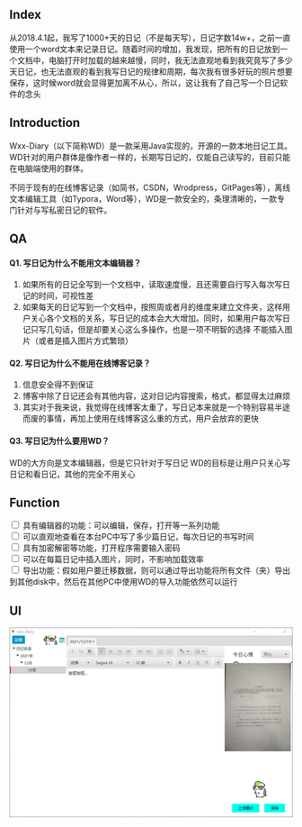 ## Index

从2018.4.1起，我写了1000+天的日记（不是每天写），日记字数14w+，之前一直使用一个word文本来记录日记。随着时间的增加，我发现，把所有的日记放到一个文档中，电脑打开时加载的越来越慢，同时，我无法直观地看到我究竟写了多少天日记，也无法直观的看到我写日记的规律和周期，每次我有很多好玩的照片想要保存，这时候word就会显得更加离不从心，所以，这让我有了自己写一个日记软件的念头

## Introduction
Wxx-Diary（以下简称WD）是一款采用Java实现的，开源的一款本地日记工具。WD针对的用户群体是像作者一样的，长期写日记的，仅能自己读写的，目前只能在电脑端使用的群体。

不同于现有的在线博客记录（如简书，CSDN，Wrodpress，GitPages等），离线文本编辑工具（如Typora，Word等），WD是一款安全的，条理清晰的，一款专门针对与写私密日记的软件。

## QA

#### Q1. 写日记为什么不能用文本编辑器？
1. 如果所有的日记全写到一个文档中，读取速度慢，且还需要自行写入每次写日记的时间，可视性差
2. 如果每天的日记写到一个文档中，按照周或者月的维度来建立文件夹，这样用户关心各个文档的关系，写日记的成本会大大增加。同时，如果用户每次写日记只写几句话，但是却要关心这么多操作，也是一项不明智的选择
不能插入图片（或者是插入图片方式繁琐）
#### Q2. 写日记为什么不能用在线博客记录？
1. 信息安全得不到保证
2. 博客中除了日记还会有其他内容，这对日记内容搜索，格式，都显得太过麻烦
3. 其实对于我来说，我觉得在线博客太重了，写日记本来就是一个特别容易半途而废的事情，再加上使用在线博客这么重的方式，用户会放弃的更快
#### Q3. 写日记为什么要用WD？
WD的大方向是文本编辑器，但是它只针对于写日记
WD的目标是让用户只关心写日记和看日记，其他的完全不用关心


## Function

<label>
<input type="checkbox"/> 
具有编辑器的功能：可以编辑，保存，打开等一系列功能<br/>
<input type="checkbox"/>
可以直观地查看在本台PC中写了多少篇日记，每次日记的书写时间<br/>
<input type="checkbox"/>
具有加密解密等功能，打开程序需要输入密码<br/>
<input type="checkbox"/>
可以在每篇日记中插入图片，同时，不影响加载效率<br/>
<input type="checkbox"/>
导出功能：假如用户要迁移数据，则可以通过导出功能将所有文件（夹）导出到其他disk中，然后在其他PC中使用WD的导入功能依然可以运行<br/>
</label>

## UI
![UI图](ui.png)
